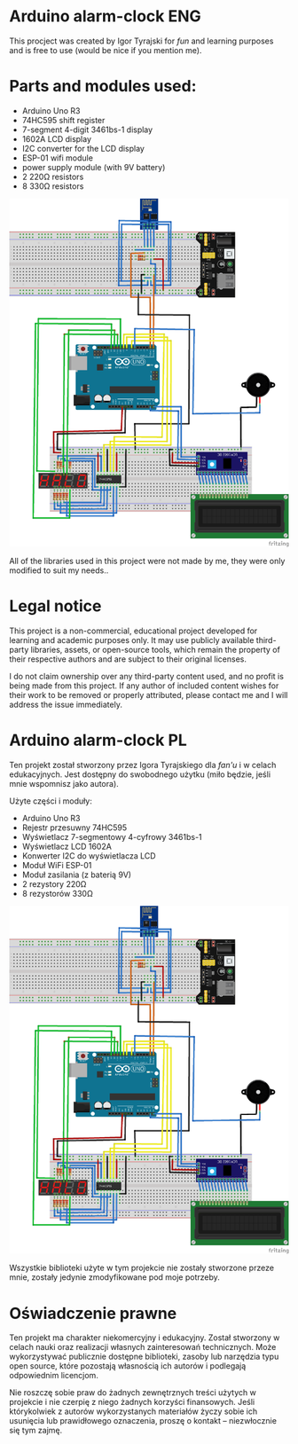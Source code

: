 # Arduino alarm-clock **ENG**
This procject was created by Igor Tyrajski for _fun_ and learning purposes and is free to use (would be nice if you mention me).

# Parts and modules used:
- Arduino Uno R3
- 74HC595 shift register
- 7-segment 4-digit 3461bs-1 display
- 1602A LCD display
- I2C converter for the LCD display
- ESP-01 wifi module
- power supply module (with 9V battery)
- 2 220Ω resistors
- 8 330Ω resistors

![Circuit diagram](https://github.com/IgorTyrajski/Arduino-Alarm-Clock/blob/main/schemat/SchematBudzika_prosty.png)

All of the libraries used in this project were not made by me, they were only modified to suit my needs..

# Legal notice

This project is a non-commercial, educational project developed for learning and academic purposes only. It may use publicly available third-party libraries, assets, or open-source tools, which remain the property of their respective authors and are subject to their original licenses.

I do not claim ownership over any third-party content used, and no profit is being made from this project. If any author of included content wishes for their work to be removed or properly attributed, please contact me and I will address the issue immediately.



# Arduino alarm-clock **PL**
Ten projekt został stworzony przez Igora Tyrajskiego dla _fan'u_ i w celach edukacyjnych. Jest dostępny do swobodnego użytku (miło będzie, jeśli mnie wspomnisz jako autora).

Użyte części i moduły:
- Arduino Uno R3
- Rejestr przesuwny 74HC595
- Wyświetlacz 7-segmentowy 4-cyfrowy 3461bs-1
- Wyświetlacz LCD 1602A
- Konwerter I2C do wyświetlacza LCD
- Moduł WiFi ESP-01
- Moduł zasilania (z baterią 9V)
- 2 rezystory 220Ω
- 8 rezystorów 330Ω

![Circuit diagram](https://github.com/IgorTyrajski/Arduino-Alarm-Clock/blob/main/schemat/SchematBudzika_prosty.png)

Wszystkie biblioteki użyte w tym projekcie nie zostały stworzone przeze mnie, zostały jedynie zmodyfikowane pod moje potrzeby.

# Oświadczenie prawne
Ten projekt ma charakter niekomercyjny i edukacyjny. Został stworzony w celach nauki oraz realizacji własnych zainteresowań technicznych. Może wykorzystywać publicznie dostępne biblioteki, zasoby lub narzędzia typu open source, które pozostają własnością ich autorów i podlegają odpowiednim licencjom.

Nie roszczę sobie praw do żadnych zewnętrznych treści użytych w projekcie i nie czerpię z niego żadnych korzyści finansowych. Jeśli którykolwiek z autorów wykorzystanych materiałów życzy sobie ich usunięcia lub prawidłowego oznaczenia, proszę o kontakt – niezwłocznie się tym zajmę.
